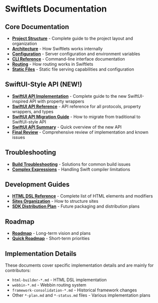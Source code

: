 # Swiftlets Documentation

## Core Documentation

- **[Project Structure](PROJECT-STRUCTURE.md)** - Complete guide to the project layout and organization
- **[Architecture](swiftlet-architecture.md)** - How Swiftlets works internally
- **[Configuration](CONFIGURATION.md)** - Server configuration and environment variables
- **[CLI Reference](CLI.md)** - Command-line interface documentation
- **[Routing](ROUTING.md)** - How routing works in Swiftlets
- **[Static Files](STATIC-FILES.md)** - Static file serving capabilities and configuration

## SwiftUI-Style API (NEW!)

- **[SwiftUI API Implementation](SWIFTUI-API-IMPLEMENTATION.md)** - Complete guide to the new SwiftUI-inspired API with property wrappers
- **[SwiftUI API Reference](SWIFTUI-API-REFERENCE.md)** - API reference for all protocols, property wrappers, and types
- **[SwiftUI API Migration Guide](SWIFTUI-API-MIGRATION-GUIDE.md)** - How to migrate from traditional to SwiftUI-style API
- **[SwiftUI API Summary](SWIFTUI-API-SUMMARY.md)** - Quick overview of the new API
- **[Final Review](SWIFTUI-API-FINAL-REVIEW.md)** - Comprehensive review of implementation and known issues

## Troubleshooting

- **[Build Troubleshooting](BUILD-TROUBLESHOOTING.md)** - Solutions for common build issues
- **[Complex Expressions](troubleshooting-complex-expressions.md)** - Handling Swift compiler limitations

## Development Guides

- **[HTML DSL Reference](html-elements-reference.md)** - Complete list of HTML elements and modifiers
- **[Sites Organization](sites-organization.md)** - How to structure sites
- **[SDK Distribution Plan](sdk-distribution-plan.md)** - Future packaging and distribution plans

## Roadmap

- **[Roadmap](roadmap.md)** - Long-term vision and plans
- **[Quick Roadmap](roadmap-quick.md)** - Short-term priorities

## Implementation Details

These documents cover specific implementation details and are mainly for contributors:

- `html-builder-*.md` - HTML DSL implementation
- `webbin-*.md` - Webbin routing system
- `framework-consolidation-*.md` - Historical framework changes
- Other `*-plan.md` and `*-status.md` files - Various implementation plans